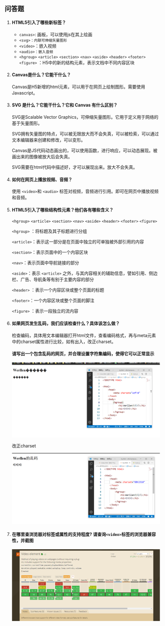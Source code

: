 ## 问答题

1. #### HTML5引入了哪些新标签？

   - `canvas>`: 画板，可以使用js在其上绘画
   - `<svg>：内联可伸缩矢量图形`
   - `<video>`：嵌入视频
   - `<audio>：嵌入音频`
   - `<hgroup>` `<article>` `<section>` `<nav>` `<aside>` `<header>` `<footer>` `<figure>` ：H5中的新的结构元素，表示文档中不同内容区块

2. #### Canvas是什么？它能干什么？

   Canvas是H5新增的html元素，可以用于在网页上绘制图形。需要使用Javascript。

3. #### SVG 是什么？它能干什么？它和 Canvas 有什么区别？

   SVG是Scalable Vector Graphics，可伸缩矢量图形。它用于定义用于网络的基于矢量图形。

   SVG拥有矢量图的特点，可以被无限放大而不会失真，可以被检索，可以通过文本编辑器来创建和修改，可以变形。

   Canvas是JS代码动态画出的，可以使用函数，进行响应，可以动态展现。被画出来的图像被放大后会失真。

   SVG需要在html代码中描述好，才可以展现出来。放大不会失真。

4. #### 如何在网页上播放视频、音频？

   使用 `<video>`和 `<audio>` 标签对视频，音频进行引用。即可在网页中播放视频和音频。

5. #### HTML5引入了哪些结构性元素？他们各有哪些含义？

   `<hgroup>` `<article>` `<section>` `<nav>` `<aside>` `<header>` `<footer>` `<figure>` 

   `<hgroup>` ：将标题及其子标题进行分组

   `<article>`：表示这一部分是在页面中独立的可单独被外部引用的内容

   `<section>`：表示页面中的一个内容区块

   `<nav>`：表示页面中导航链接的部分

   `<aside>`：表示 `<article>` 之外，与其内容相关的辅助信息，譬如引用、侧边栏、广告、导航条等有别于主要内容的部分

   `<header>` ：表示一个内容区块或整个页面的标题

   `<footer>`：一个内容区块或整个页面的脚注

   `<figure>` ：表示一段独立的流内容

6. #### 如果网页发生乱码，我们应该检查什么？具体该怎么做？

   检查编码，具体用文本编辑器打开html文件，查看编码格式，再与meta元素中的charset属性进行比较，如有出入，改正charset。

   #### 请写出一个包含乱码的网页，并合理设置字符集编码，使得它可以正常显示

   ![1567507338170](9.HTML5新特性.assets/1567507338170.png)

   改正charset

   ![1567507360619](9.HTML5新特性.assets/1567507360619.png)

7. #### 在哪里查浏览器对标签或属性的支持程度? 请查询`<video>`标签的浏览器兼容性，并截图

   ![1567507053200](9.HTML5新特性.assets/1567507053200.png)